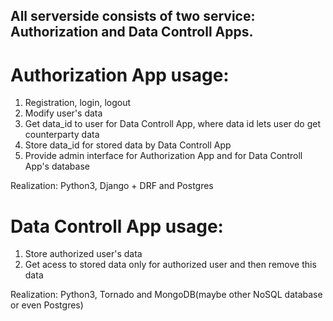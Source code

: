 ## All serverside consists of two service: Authorization and Data Controll Apps.

# Authorization App usage:
1. Registration, login, logout
2. Modify user's data
3. Get data_id to user for Data Controll App, where data id lets user do get counterparty data
4. Store data_id for stored data by Data Controll App
5. Provide admin interface for Authorization App and for Data Controll App's database

Realization: Python3, Django + DRF and Postgres

# Data Controll App usage:
1. Store authorized user's data
2. Get acess to stored data only for authorized user and then remove this data

Realization: Python3, Tornado and MongoDB(maybe other NoSQL database or even Postgres)